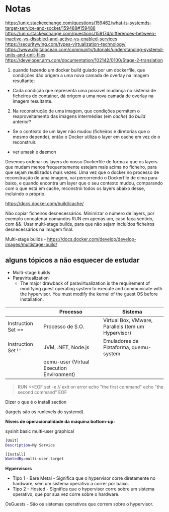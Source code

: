 # Notas

https://unix.stackexchange.com/questions/159462/what-is-systemds-target-service-and-socket/159488#159488
https://unix.stackexchange.com/questions/159174/differences-between-inactive-vs-disabled-and-active-vs-enabled-services
https://securitywing.com/types-virtualization-technology/
https://www.digitalocean.com/community/tutorials/understanding-systemd-units-and-unit-files
https://developer.arm.com/documentation/102142/0100/Stage-2-translation

1. quando fazendo um docker build guiado por um dockerfile, que condições dão origem a uma nova camada de overlay na imagem resultante:

- Cada condição que representa uma possível mudança no sistema de ficheiros do container, dá origem a uma nova camada de overlay na imagem resultante.

2. Na reconstrução de uma imagem, que condições permitem o reaproveitamento das imagens intermédias (em *cache*) do *build* anterior?

- Se o contexto de um layer não mudou (ficheiros e diretorias que o mesmo depende), então o Docker utiliza o layer em cache em vez de o reconstruir.


- ver umask e daemon

Devemos ordenar os layers do nosso Dockerfile de forma a que os layers que mudam menos frequentemente estejam mais acima no ficheiro, para que sejam reutilizados mais vezes. Uma vez que o docker no processo de reconstrução de uma imagem, vai percorrendo o Dockerfile de cima para baixo, e quando encontra um layer que o seu contexto mudou, comparando com o que está em cache, reconstrói todos os layers abaixo desse, incluindo o próprio. 

https://docs.docker.com/build/cache/

Não copiar ficheiros desnecessários.
Minimizar o número de layers, por exemplo concatenar comandos RUN em apenas um, caso faça sentido, com &&.
Usar multi-stage builds, para que não sejam incluídos ficheiros desnecessários na imagem final.

Multi-stage builds - https://docs.docker.com/develop/develop-images/multistage-build/

## alguns tópicos a não esquecer de estudar

- Multi-stage builds
- Paravirtualization
  - The major drawback of paravirtualization is the requirement of modifying guest operating system to execute and communicate with the hypervisor. You must modify the kernel of the guest OS before installation.

| | Processo | Sistema
| --- | --- | --- |
| Instruction Set == | Processo de S.O. | Virtual Box, VMware, Parallels (tem um Hypervisor)|
| Instruction Set != | JVM, .NET, Node.js | Emuladores de Plataforma, quemu-system |  
||qemu-user (Virtual Execution Environment)||  

> RUN <<EOF
> set -e // exit on error
> echo "the first command"
> echo "the second command"
> EOF

Dizer o que é o install section

(targets são os runlevels do systemd)

**Níveis de operacionalidade da máquina bottom-up:**

sysinit
basic
multi-user
graphical

```bash
[Unit]
Description=My Service

[Install]
WantedBy=multi-user.target
```

**Hypervisors**

- Tipo 1 - Bare Metal - Significa que o hypervisor corre diretamente no hardware, sem um sistema operativo a correr por baixo.
- Tipo 2 - Hosted - Significa que o hypervisor corre sobre um sistema operativo, que por sua vez corre sobre o hardware.

OsGuests - São os sistemas operativos que correm sobre o hypervisor.
